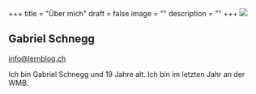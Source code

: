 +++
title = "Über mich"
draft = false
image = ""
description = ""
+++
![](/img/default-author.png)

## Gabriel Schnegg

info@lernblog.ch

Ich bin Gabriel Schnegg und 19 Jahre alt. Ich bin im letzten Jahr an der WMB.